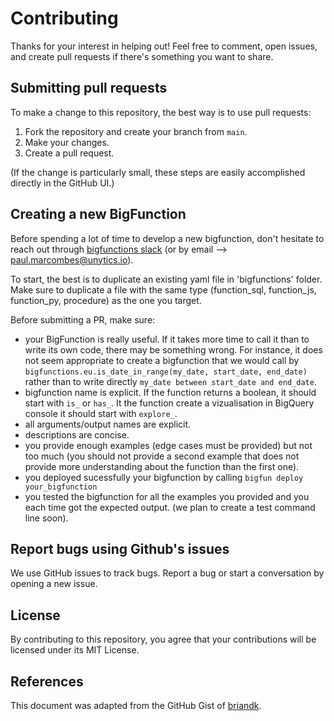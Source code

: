 # Contributing
Thanks for your interest in helping out! Feel free to comment, open issues, and create pull requests if there's something you want to share.

## Submitting pull requests
To make a change to this repository, the best way is to use pull requests:

1. Fork the repository and create your branch from `main`.
2. Make your changes.
6. Create a pull request.

(If the change is particularly small, these steps are easily accomplished directly in the GitHub UI.)

## Creating a new BigFunction

Before spending a lot of time to develop a new bigfunction, don't hesitate to reach out through [bigfunctions slack](https://join.slack.com/t/bigfunctions/shared_invite/zt-1gbv491mu-cs03EJbQ1fsHdQMcFN7E1Q) (or by email --> paul.marcombes@unytics.io).

To start, the best is to duplicate an existing yaml file in 'bigfunctions' folder. Make sure to duplicate a file with the same type (function_sql, function_js, function_py, procedure) as the one you target.

Before submitting a PR, make sure:

- your BigFunction is really useful. If it takes more time to call it than to write its own code, there may be something wrong. For instance, it does not seem appropriate to create a bigfunction that we would call by `bigfunctions.eu.is_date_in_range(my_date, start_date, end_date)` rather than to write directly `my_date between start_date and end_date`.
- bigfunction name is explicit. If the function returns a boolean, it should start with `is_` or `has_`. It the function create a vizualisation in BigQuery console it should start with `explore_`. 
- all arguments/output names are explicit. 
- descriptions are concise.
- you provide enough examples (edge cases must be provided) but not too much (you should not provide a second example that does not provide more understanding about the function than the first one).
- you deployed sucessfully your bigfunction by calling `bigfun deploy your_bigfunction`
- you tested the bigfunction for all the examples you provided and you each time got the expected output. (we plan to create a test command line soon).

## Report bugs using Github's issues
We use GitHub issues to track bugs. Report a bug or start a conversation by opening a new issue.

## License
By contributing to this repository, you agree that your contributions will be licensed under its MIT License.

## References
This document was adapted from the GitHub Gist of [briandk](https://gist.github.com/briandk/3d2e8b3ec8daf5a27a62).
